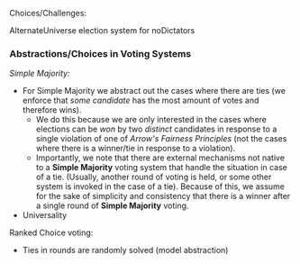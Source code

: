 



Choices/Challenges:


AlternateUniverse election system for noDictators

### **Abstractions/Choices in Voting Systems**   
*Simple Majority:*   
- For Simple Majority we abstract out the cases where there are ties (we enforce that *some candidate* has the most amount of votes and therefore wins). 
  - We do this because we are only interested in the cases where elections can be *won* by two *distinct* candidates in response to a single violation of one of *Arrow's Fairness Principles* (not the cases where there is a winner/tie in response to a violation).
  - Importantly, we note that there are external mechanisms not native to a **Simple Majority** voting system that handle the situation in case of a tie. (Usually, another round of voting is held, or some other system is invoked in the case of a tie). Because of this, we assume for the sake of simplicity and consistency that there is a winner after a single round of **Simple Majority** voting.
- Universality


Ranked Choice voting:
- Ties in rounds are randomly solved (model abstraction)